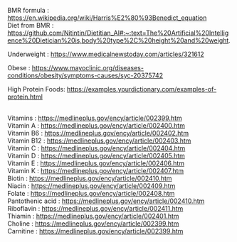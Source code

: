 
BMR formula : https://en.wikipedia.org/wiki/Harris%E2%80%93Benedict_equation
<br>Diet from BMR : https://github.com/Nitintin/Dietitian_AI#:~:text=The%20Artificial%20Intelligence%20Dietician%20is,body%20type%2C%20height%20and%20weight.

Underweight : https://www.medicalnewstoday.com/articles/321612

Obese : https://www.mayoclinic.org/diseases-conditions/obesity/symptoms-causes/syc-20375742

High Protein Foods: https://examples.yourdictionary.com/examples-of-protein.html

<br>Vitamins : https://medlineplus.gov/ency/article/002399.htm
    <br>Vitamin A : https://medlineplus.gov/ency/article/002400.htm
    <br>Vitamin B6 : https://medlineplus.gov/ency/article/002402.htm
    <br>Vitamin B12 : https://medlineplus.gov/ency/article/002403.htm
    <br>Vitamin C : https://medlineplus.gov/ency/article/002404.htm
    <br>Vitamin D : https://medlineplus.gov/ency/article/002405.htm
    <br>Vitamin E : https://medlineplus.gov/ency/article/002406.htm
    <br>Vitamin K : https://medlineplus.gov/ency/article/002407.htm
    <br>Biotin : https://medlineplus.gov/ency/article/002410.htm
    <br>Niacin : https://medlineplus.gov/ency/article/002409.htm
    <br>Folate : https://medlineplus.gov/ency/article/002408.htm
    <br>Pantothenic acid : https://medlineplus.gov/ency/article/002410.htm
    <br>Riboflavin : https://medlineplus.gov/ency/article/002411.htm
    <br>Thiamin : https://medlineplus.gov/ency/article/002401.htm
    <br>Choline : https://medlineplus.gov/ency/article/002399.htm
    <br>Carnitine : https://medlineplus.gov/ency/article/002399.htm

